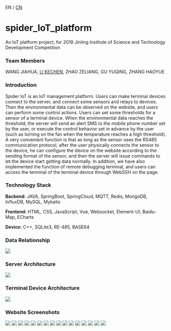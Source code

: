 EN / [CN](./README_CN.md)

# spider_IoT_platform
An IoT platform project, for 2019 Jinling Institute of Science and Technology Development Competition

### Team Members ###
WANG JIAHUA, [LI KECHEN](https://github.com/dxlkc), ZHAO ZELIANG, GU YUQING, ZHANG HAOYUE

### Introduction ###
Spider IoT is an IoT management platform. Users can make terminal devices connect to the server, and connect some sensors and relays to devices. Then the environmental data can be observed on the website, and users can perform some control actions.
Users can set some thresholds for a sensor of a terminal device. When the environmental data reaches the threshold, the server will send an alert SMS to the mobile phone number set by the user, or execute the control behavior set in advance by the user (such as turning on the fan when the temperature reaches a high threshold).
A very convenient function is that as long as the sensor uses the RS485 communication protocol, after the user physically connects the sensor to the device, he can configure the device on the website according to the sending format of the sensor, and then the server will issue commands to let the device start getting data normally.
In addition, we have also implemented the function of remote debugging terminal, and users can access the terminal of the terminal device through WebSSH on the page.

### Technology Stack ###
**Backend:** JAVA, SpringBoot, SpringCloud, MQTT, Redis, MongoDB, InfluxDB, MySQL, Mybatis 

**Frontend:** HTML, CSS, JavaScript, Vue, Websocket, Element-UI, Baidu-Map, ECharts

**Device:** C++, SQLite3, RE-485, BASE64

### Data Relationship ###
![ ](./Assets/业务数据关系.png)
### Server Architecture ###
![ ](./Assets/架构.png)
### Terminal Device Architecture ###
![ ](./Assets/终端架构.png)


### Website Screenshots ###
![ ](./Assets/website_screenshots/1.png)
![ ](./Assets/website_screenshots/2.png)
![ ](./Assets/website_screenshots/3.png)
![ ](./Assets/website_screenshots/4.png)
![ ](./Assets/website_screenshots/5.png)
![ ](./Assets/website_screenshots/6.png)
![ ](./Assets/website_screenshots/7.png)
![ ](./Assets/website_screenshots/8.png)
![ ](./Assets/website_screenshots/9.png)
![ ](./Assets/website_screenshots/12.png)
![ ](./Assets/website_screenshots/13.png)
![ ](./Assets/website_screenshots/14.png)
![ ](./Assets/website_screenshots/15.png)
![ ](./Assets/website_screenshots/16.png)
![ ](./Assets/website_screenshots/17.png)
![ ](./Assets/website_screenshots/18.png)
